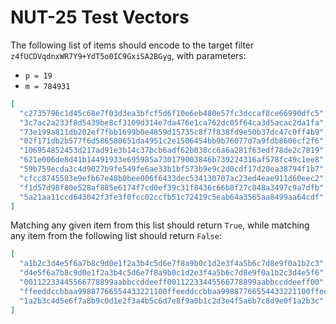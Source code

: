 # NUT-25 Test Vectors

The following list of items should encode to the target filter `z4fUCDVqdnxWR7Y9+YdT5o0IC9GxiSA2BGyg`, with parameters:

- `p = 19`
- `m = 784931`

```json
[
  "c2735796c1d45c68e7f03d3ea3bfcf5d6f10e6eb480e57fc3dccaf8ce66990dfc5",
  "3c7ac2a233f8d5439be8cf3109d314e7da476e1ca762dc05f64ca3d5acac2da1fa",
  "73e199a811db202ef7fbb1699b0e4859d15735c8f7f838fd9e50b37dc47c0ff4b9",
  "02f171db2b577f6d586580651da4951c2e1506454bb9b76077d7a9fdb8606cf2f6",
  "106954852453d217ad91e3b14c37bcb6adf62b038cc6a6a281f63edf78de2c7819",
  "621e006de8d41b14491933e695985a730179003846b739224316af578fc49c1ee8",
  "59b759ecda3c4d9027b9fe549fe6ae33b1bf573b9e9c2d0cdf17d20ea38794f1b7",
  "cfcc8745503e9efb67e48b0bee006f6433dec534130707ac23ed4eae911d60eec2",
  "f1d57d98f80e528af885e6174f7cd0ef39c31f8436c66b8f27c848a3497c9a7dfb",
  "5a21aa11ccd643042f3fe3f0fcc02ccfb51c72419c5eab64a3565aa8499aa64cdf"
]
```

Matching any given item from this list should return `True`, while matching any item from the following list
should return `False`:
```json
[
  "a1b2c3d4e5f6a7b8c9d0e1f2a3b4c5d6e7f8a9b0c1d2e3f4a5b6c7d8e9f0a1b2c3",
  "d4e5f6a7b8c9d0e1f2a3b4c5d6e7f8a9b0c1d2e3f4a5b6c7d8e9f0a1b2c3d4e5f6",
  "00112233445566778899aabbccddeeff00112233445566778899aabbccddeeff00",
  "ffeeddccbbaa99887766554433221100ffeeddccbbaa99887766554433221100ffee",
  "1a2b3c4d5e6f7a8b9c0d1e2f3a4b5c6d7e8f9a0b1c2d3e4f5a6b7c8d9e0f1a2b3c"
]
```
